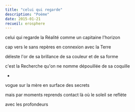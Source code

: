 ```yaml
---
title: "celui qui regarde"
description: "Poème"
date: 2015-01-21
recueil: erosphere
---
```


celui qui regarde la Réalité
comme un capitaine l'horizon

cap vers le sans repères
en connexion avec la Terre

déleste l'or de sa brillance
de sa couleur et de sa forme

c'est la Recherche qu'on ne nomme
dépouillée de sa coquille

*

vogue sur la mère
en surface des secrets

mais par moments reprends contact
là où le soleil se reflète

avec les profondeurs
